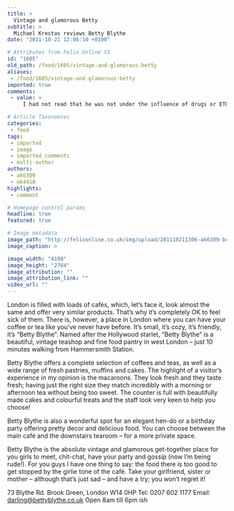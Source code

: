```yaml
---
title: >
  Vintage and glamorous Betty
subtitle: >
  Michael Krestas reviews Betty Blythe
date: "2011-10-21 12:06:10 +0100"

# Attributes from Felix Online V1
id: "1605"
old_path: /food/1605/vintage-and-glamorous-betty
aliases:
 - /food/1605/vintage-and-glamorous-betty
imported: true
comments:
 - value: >
     I had not read that he was not under the influence of drugs or ETOH, but I was not trynig to state that it was a fact he was drunk. Toxicology screenings also cannot pick up designer drugs, such as synthetic marijuana or bath salts , both of which are possible to have caused increased bleeding and swelling to the brain due to hyperthermia. I am by no means an expert on the case or the man that died, I was just trynig to give a little medical incite.

# Article Taxonomies
categories:
 - food
tags:
 - imported
 - image
 - imported_comments
 - multi-author
authors:
 - ak6309
 - mk4410
highlights:
 - comment

# Homepage control params
headline: true
featured: true

# Image metadata
image_path: "http://felixonline.co.uk/img/upload/201110211306-ak6309-betty-blythe-tea-shopw.jpg"
image_caption: >

image_width: "4198"
image_height: "2764"
image_attribution: ""
image_attribution_link: ""
video_url: ""
---
```


London is filled with loads of cafés, which, let’s face it, look almost the same and offer very similar products. That’s why it’s completely OK to feel sick of them. There is, however, a place in London where you can have your coffee or tea like you’ve never have before. It’s small, it’s cozy, it’s friendly, it’s “Betty Blythe”. Named after the Hollywood starlet, “Betty Blythe” is a beautiful, vintage teashop and fine food pantry in west London – just 10 minutes walking from Hammersmith Station.

Betty Blythe offers a complete selection of coffees and teas, as well as a wide range of fresh pastries, muffins and cakes. The highlight of a visitor’s experience in my opinion is the macaroons. They look fresh and they taste fresh; having just the right size they match incredibly with a morning or afternoon tea without being too sweet. The counter is full with beautifully made cakes and colourful treats and the staff look very keen to help you choose!

Betty Blythe is also a wonderful spot for an elegant hen-do or a birthday party offering pretty decor and delicious food. You can choose between the main café and the downstairs tearoom – for a more private space.

Betty Blythe is the absolute vintage and glamorous get-together place for you girls to meet, chit-chat, have your party and gossip (now I’m being rude!). For you guys I have one thing to say: the food there is too good to get stopped by the girlie tone of the café. Take your girlfriend, sister or mother – although that’s just sad – and have a try; you won’t regret it!

73 Blythe Rd. Brook Green, London W14 0HP
 Tel: 0207 602 1177
 Email: darling@bettyblythe.co.uk
 Open 8am till 6pm ish
